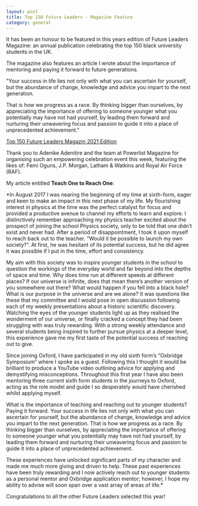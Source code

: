 ```yaml
---
layout: post
title: Top 150 Future Leaders - Magazine Feature
category: general
---
```


It has been an honour to be featured in this years edition of Future Leaders Magazine: an annual publication celebrating the top 150 black university students in the UK.

<!-- more -->

The magazine also features an article I wrote about the importance of mentoring and paying it forward to future generations.

"Your success in life lies not only with what you can ascertain for yourself, but the abundance of change, knowledge and advice you impart to the next generation.

That is how we progress as a race. By thinking bigger than ourselves, by appreciating the importance of offering to someone younger what you potentially may have not had yourself, by leading them forward and nurturing their unwavering focus and passion to guide it into a place of unprecedented achievement."

 <a href="https://www.flipsnack.com/FutureLeaders/future-leaders-2020-21.html" target="_blank">Top 150 Future Leaders Magazin 2021 Edition</a>

 Thank you to Adenike Adenitire and the team at Powerlist Magazine for organising such an empowering celebration event this week, featuring the likes of: Femi Oguns, J.P. Morgan, Latham & Watkins and Royal Air Force (RAF).

 My article entitled **Teach One to Reach One**:

 *In August 2017 I was nearing the beginning of my time at sixth-form, eager and keen to make an impact in this next phase of my life. My flourishing interest in physics at the time was the perfect catalyst for focus and provided a productive avenue to channel my efforts to learn and explore. I distinctively remember approaching my physics teacher excited about the prospect of joining the school Physics society, only to be told that one didn’t exist and never had. After a period of disappointment, I took it upon myself to reach back out to the teacher. “Would it be possible to launch my own society?”. At first, he was hesitant of its potential success, but he did agree it was possible if I put in the time, effort and consistency.

My aim with this society was to inspire younger students in the school to question the workings of the everyday world and far beyond into the depths of space and time. Why does time run at different speeds at different places? If our universe is infinite, does that mean there’s another version of you somewhere out there? What would happen if you fell into a black hole? What is our purpose in the universe and are we alone? It was questions like these that my committee and I would pose in open discussion following each of my weekly presentations about a historic scientific discovery. Watching the eyes of the younger students light up as they realised the wonderment of our universe, or finally cracked a concept they had been struggling with was truly rewarding. With a strong weekly attendance and several students being inspired to further pursue physics at a deeper level, this experience gave me my first taste of the potential success of reaching out to give.

Since joining Oxford, I have participated in my old sixth form’s “Oxbridge Symposium” where I spoke as a guest. Following this I thought it would be brilliant to produce a YouTube video outlining advice for applying and demystifying misconceptions. Throughout this first year I have also been mentoring three current sixth form students in the journeys to Oxford, acting as the role model and guide I so desperately would have cherished whilst applying myself.

What is the importance of teaching and reaching out to younger students? Paying it forward. Your success in life lies not only with what you can ascertain for yourself, but the abundance of change, knowledge and advice you impart to the next generation. That is how we progress as a race. By thinking bigger than ourselves, by appreciating the importance of offering to someone younger what you potentially may have not had yourself, by leading them forward and nurturing their unwavering focus and passion to guide it into a place of unprecedented achievement.

These experiences have unlocked significant parts of my character and made me much more giving and driven to help. These past experiences have been truly rewarding and I now actively reach out to younger students as a personal mentor and Oxbridge application mentor; however, I hope my ability to advise will soon span over a vast array of areas of life.*

Congratulations to all the other Future Leaders selected this year!